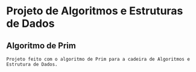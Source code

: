 # Projeto de Algoritmos e Estruturas de Dados
## Algoritmo de Prim

```
Projeto feito com o algoritmo de Prim para a cadeira de Algoritmos e Estrutura de Dados.
```
